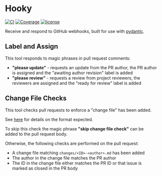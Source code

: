 # Hooky

[![CI](https://github.com/pydantic/hooky/workflows/CI/badge.svg?event=push)](https://github.com/pydantic/hooky/actions?query=event%3Apush+branch%3Amain+workflow%3ACI)
[![Coverage](https://codecov.io/gh/pydantic/hooky/branch/main/graph/badge.svg)](https://codecov.io/gh/pydantic/hooky)
[![license](https://img.shields.io/github/license/pydantic/hooky.svg)](https://github.com/pydantic/hooky/blob/main/LICENSE)

Receive and respond to GitHub webhooks, built for use with [pydantic](https://github.com/pydantic/pydantic).

## Label and Assign

This tool responds to magic phrases in pull request comments:

* **"please update"** - requests an update from the PR author,
  the PR author is assigned and the "awaiting author revision" label is added
* **"please review"** - requests a review from project reviewers,
  the reviewers are assigned and the "ready for review" label is added

## Change File Checks

This tool checks pull requests to enforce a "change file" has been added.

See [here](https://github.com/pydantic/pydantic/tree/master/changes#pending-changes) for details on the format expected.

To skip this check the magic phrase **"skip change file check"** can be added to the pull request body.

Otherwise, the following checks are performed on the pull request:
* A change file matching `changes/<ID>-<author>.md` has been added
* The author in the change file matches the PR author
* The ID in the change file either matches the PR ID or that issue is marked as closed in the PR body
